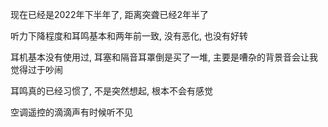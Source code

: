 现在已经是2022年下半年了, 距离突聋已经2年半了

听力下降程度和耳鸣基本和两年前一致, 没有恶化, 也没有好转

耳机基本没有使用过, 耳塞和隔音耳罩倒是买了一堆, 主要是嘈杂的背景音会让我觉得过于吵闹

耳鸣真的已经习惯了, 不是突然想起, 根本不会有感觉

空调遥控的滴滴声有时候听不见

